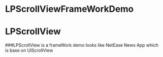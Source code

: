 # LPScrollViewFrameWorkDemo
LPScrollView
============

###LPScrollView is a frameWork demo looks like NetEase News App which is base on UIScrollView


